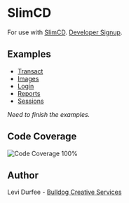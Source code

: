 # SlimCD

For use with [SlimCD](https://stats.slimcd.com/). [Developer Signup](https://stats.slimcd.com/developer_signup.aspx).

## Examples

* [Transact](docs/Transact.md)
* [Images](docs/Images.md)
* [Login](docs/Login.md)
* [Reports](docs/Reports.md)
* [Sessions](docs/Sessions.md)

*Need to finish the examples.*

## Code Coverage

![Code Coverage 100%](https://bulldogcdn.com/b/code-coverage.png)

## Author

Levi Durfee - [Bulldog Creative Services](https://www.bulldogcreative.com/)
